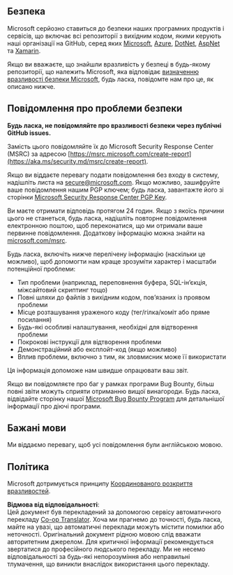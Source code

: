 <!--
CO_OP_TRANSLATOR_METADATA:
{
  "original_hash": "cc205495d4eace1fabcdee963024069f",
  "translation_date": "2025-06-12T11:13:52+00:00",
  "source_file": "SECURITY.md",
  "language_code": "uk"
}
-->
## Безпека

Microsoft серйозно ставиться до безпеки наших програмних продуктів і сервісів, що включає всі репозиторії з вихідним кодом, якими керують наші організації на GitHub, серед яких [Microsoft](https://github.com/Microsoft), [Azure](https://github.com/Azure), [DotNet](https://github.com/dotnet), [AspNet](https://github.com/aspnet) та [Xamarin](https://github.com/xamarin).

Якщо ви вважаєте, що знайшли вразливість у безпеці в будь-якому репозиторії, що належить Microsoft, яка відповідає [визначенню вразливості безпеки Microsoft](https://aka.ms/security.md/definition), будь ласка, повідомте нам про це, як описано нижче.

## Повідомлення про проблеми безпеки

**Будь ласка, не повідомляйте про вразливості безпеки через публічні GitHub issues.**

Замість цього повідомляйте їх до Microsoft Security Response Center (MSRC) за адресою [https://msrc.microsoft.com/create-report](https://aka.ms/security.md/msrc/create-report).

Якщо ви віддаєте перевагу подати повідомлення без входу в систему, надішліть листа на [secure@microsoft.com](mailto:secure@microsoft.com). Якщо можливо, зашифруйте ваше повідомлення нашим PGP ключем; будь ласка, завантажте його зі сторінки [Microsoft Security Response Center PGP Key](https://aka.ms/security.md/msrc/pgp).

Ви маєте отримати відповідь протягом 24 годин. Якщо з якоїсь причини цього не станеться, будь ласка, надішліть повторне повідомлення електронною поштою, щоб переконатися, що ми отримали ваше первинне повідомлення. Додаткову інформацію можна знайти на [microsoft.com/msrc](https://www.microsoft.com/msrc).

Будь ласка, включіть нижче перелічену інформацію (наскільки це можливо), щоб допомогти нам краще зрозуміти характер і масштаби потенційної проблеми:

  * Тип проблеми (наприклад, переповнення буфера, SQL-ін’єкція, міжсайтовий скриптинг тощо)
  * Повні шляхи до файлів з вихідним кодом, пов’язаних із проявом проблеми
  * Місце розташування ураженого коду (тег/гілка/коміт або пряме посилання)
  * Будь-які особливі налаштування, необхідні для відтворення проблеми
  * Покрокові інструкції для відтворення проблеми
  * Демонстраційний або експлойт-код (якщо можливо)
  * Вплив проблеми, включно з тим, як зловмисник може її використати

Ця інформація допоможе нам швидше опрацювати ваш звіт.

Якщо ви повідомляєте про баг у рамках програми Bug Bounty, більш повні звіти можуть сприяти отриманню вищої винагороди. Будь ласка, відвідайте сторінку нашої [Microsoft Bug Bounty Program](https://aka.ms/security.md/msrc/bounty) для детальнішої інформації про діючі програми.

## Бажані мови

Ми віддаємо перевагу, щоб усі повідомлення були англійською мовою.

## Політика

Microsoft дотримується принципу [Координованого розкриття вразливостей](https://aka.ms/security.md/cvd).

**Відмова від відповідальності**:  
Цей документ був перекладений за допомогою сервісу автоматичного перекладу [Co-op Translator](https://github.com/Azure/co-op-translator). Хоча ми прагнемо до точності, будь ласка, майте на увазі, що автоматичні переклади можуть містити помилки або неточності. Оригінальний документ рідною мовою слід вважати авторитетним джерелом. Для критичної інформації рекомендується звертатися до професійного людського перекладу. Ми не несемо відповідальності за будь-які непорозуміння або неправильні тлумачення, що виникли внаслідок використання цього перекладу.